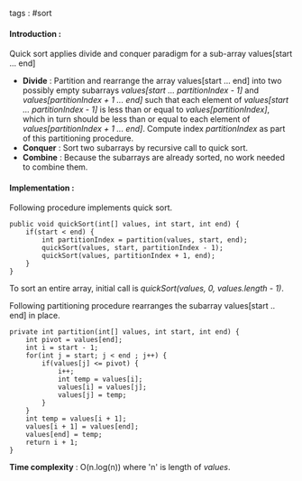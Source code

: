 tags : #sort 

#### Introduction : 

Quick sort applies divide and conquer paradigm for a sub-array values\[start ... end]

- **Divide** : 
	Partition and rearrange the array values\[start ... end] into two possibly empty subarrays *values\[start ... partitionIndex - 1]* and *values\[partitionIndex + 1 ... end]* such that each element of *values\[start ... partitionIndex - 1]* is less than or equal to *values\[partitionIndex]*, which in turn should be less than or equal to each element of *values\[partitionIndex + 1 ... end]*. Compute index *partitionIndex* as part of this partitioning procedure.
- **Conquer** : 
	Sort two subarrays by recursive call to quick sort.
- **Combine** : 
	Because the subarrays are already sorted, no work needed to combine them.

#### Implementation : 

Following procedure implements quick sort. 

```
public void quickSort(int[] values, int start, int end) {
	if(start < end) {
		int partitionIndex = partition(values, start, end);
		quickSort(values, start, partitionIndex - 1);
		quickSort(values, partitionIndex + 1, end);
	}
}
```

To sort an entire array, initial call is *quickSort(values, 0, values.length - 1)*.

Following partitioning procedure rearranges the subarray values\[start .. end] in place.

```
private int partition(int[] values, int start, int end) {
	int pivot = values[end];
	int i = start - 1;
	for(int j = start; j < end ; j++) {
		if(values[j] <= pivot) {
			i++;
			int temp = values[i];
			values[i] = values[j];
			values[j] = temp;
		}
	}
	int temp = values[i + 1];
	values[i + 1] = values[end];
	values[end] = temp;
	return i + 1;
}
```

**Time complexity** : O(n.log(n)) where 'n' is length of _values_.